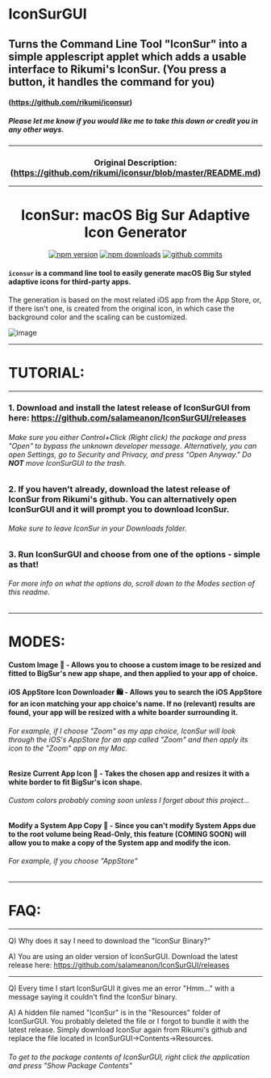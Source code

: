 # IconSurGUI

## Turns the Command Line Tool "IconSur" into a simple applescript applet which adds a usable interface to Rikumi's IconSur. (You press a button, it handles the command for you)

#### (https://github.com/rikumi/iconsur)

##### Please let me know if you would like me to take this down or credit you in any other ways.

<span align="center">

------------------------------------------------------------------

### Original Description: (https://github.com/rikumi/iconsur/blob/master/README.md)

------------------------------------------------------------------

# IconSur: macOS Big Sur Adaptive Icon Generator

<a href="https://www.npmjs.com/package/iconsur"><img title="npm version" src="https://badgen.net/npm/v/iconsur" ></a>
<a href="https://www.npmjs.com/package/iconsur"><img title="npm downloads" src="https://badgen.net/npm/dt/iconsur" ></a>
<a href="https://github.com/rikumi/iconsur/commit"><img title="github commits" src="https://badgen.net/github/last-commit/rikumi/iconsur" ></a>

</p>

</span>

#### `iconsur` is a command line tool to easily generate macOS Big Sur styled adaptive icons for third-party apps.

The generation is based on the most related iOS app from the App Store, or, if there isn't one, is created from the original icon, in which case the background color and the scaling can be customized.

![image](https://user-images.githubusercontent.com/5051300/85926574-ebfb9d80-b8d2-11ea-836b-28e38d1f3447.png)

------------------------------------------------------------------

# TUTORIAL:

------------------------------------------------------------------

### 1. Download and install the latest release of IconSurGUI from here: https://github.com/salameanon/IconSurGUI/releases

###### Make sure you either Control+Click (Right click) the package and press "Open" to bypass the unknown developer message. Alternatively, you can open Settings, go to Security and Privacy, and press "Open Anyway." Do **NOT** move IconSurGUI to the trash.

### 2. If you haven't already, download the latest release of IconSur from Rikumi's github. You can alternatively open IconSurGUI and it will prompt you to download IconSur. 

###### Make sure to leave IconSur in your Downloads folder.

### 3. Run IconSurGUI and choose from one of the options - simple as that!

###### For more info on what the options do, scroll down to the *Modes* section of this readme.

------------------------------------------------------------------

# MODES:

#### Custom Image 📁 - Allows you to choose a custom image to be resized and fitted to BigSur's new app shape, and then applied to your app of choice.

#### iOS AppStore Icon Downloader 🛍 - Allows you to search the iOS AppStore for an icon matching your app choice's name. If no (relevant) results are found, your app will be resized with a white boarder surrounding it.
###### For example, if I choose "Zoom" as my app choice, IconSur will look through the iOS's AppStore for an app called "Zoom" and then apply its icon to the "Zoom" app on my Mac.

#### Resize Current App Icon 🤏 - Takes the chosen app and resizes it with a white border to fit BigSur's icon shape. 
###### Custom colors probably coming soon unless I forget about this project...

#### Modify a System App Copy 📝 - Since you can't modify System Apps due to the root volume being Read-Only, this feature (COMING SOON) will allow you to make a copy of the System app and modify the icon.
###### For example, if you choose "AppStore" 

------------------------------------------------------------------

# FAQ:

------------------------------------------------------------------

Q) Why does it say I need to download the "IconSur Binary?"

A) You are using an older version of IconSurGUI. Download the latest release here: https://github.com/salameanon/IconSurGUI/releases

------------------------------------------------------------------

Q) Every time I start IconSurGUI it gives me an error "Hmm..." with a message saying it couldn't find the IconSur binary.

A) A hidden file named "IconSur" is in the "Resources" folder of IconSurGUI. You probably deleted the file or I forgot to bundle it with the latest release. Simply download IconSur again from Rikumi's github and replace the file located in IconSurGUI->Contents->Resources.
###### To get to the package contents of IconSurGUI, right click the application and press "Show Package Contents"
